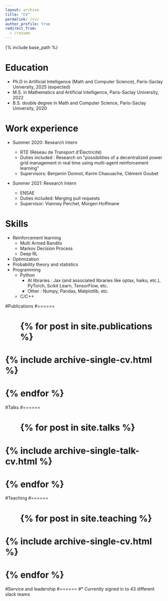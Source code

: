 ```yaml
---
layout: archive
title: "CV"
permalink: /cv/
author_profile: true
redirect_from:
  - /resume
---
```


{% include base_path %}

Education
======
* Ph.D in Artificial Intelligence (Math and Computer Science), Paris-Saclay University, 2025 (expected)
* M.S. in Mathematics and Artificial Intelligence, Paris-Saclay University, 2022
* B.S. double degree in Math and Computer Science, Paris-Saclay University, 2020

Work experience
======
* Summer 2020: Research Intern
  * RTE (Réseau de Transport d'Électricité)
  * Duties included : Research on "possibilities of a decentralized power grid management in real time using multi-agent reinforcement learning"
  * Supervisors: Benjamin Donnot, Karim Chaouache, Clément Goubet

* Summer 2021: Research Intern
  * ENSAE
  * Duties included: Merging pull requests
  * Supervisor: Vianney Perchet, Morgen Hoffmane
  
Skills
======
* Reinforcement learning
  * Multi Armed Bandits
  * Markov Decision Process
  * Deep RL
* Optimization
* Probability theory and statistics
* Programming
  * Python
    * AI libraries : Jax (and associated libraries like optax, haiku, etc.), PyTorch, Scikit Learn, TensorFlow, etc.
    * Other : Numpy, Pandas, Matplotlib, etc.
  * C/C++

#Publications
#======
#  <ul>{% for post in site.publications %}
#    {% include archive-single-cv.html %}
#  {% endfor %}</ul>
  
#Talks
#======
#  <ul>{% for post in site.talks %}
#    {% include archive-single-talk-cv.html %}
#  {% endfor %}</ul>
  
#Teaching
#======
#  <ul>{% for post in site.teaching %}
#    {% include archive-single-cv.html %}
#  {% endfor %}</ul>
  
#Service and leadership
#======
#* Currently signed in to 43 different slack teams
